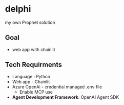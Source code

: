 # delphi
my own Prophet solution 

## Goal
* web app with chainlit

## Tech Requirments
* Language : Python
* Web app - Chainlit
* Azure OpenAi - credential managed .env file
    * Enable MCP use 
*   **Agent Development Framework:** OpenAI Agent SDK
